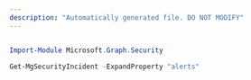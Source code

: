 ```yaml
---
description: "Automatically generated file. DO NOT MODIFY"
---
```


```powershell

Import-Module Microsoft.Graph.Security

Get-MgSecurityIncident -ExpandProperty "alerts" 

```